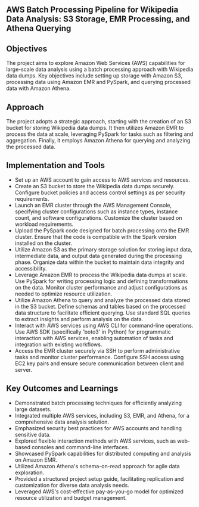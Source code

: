 ## AWS Batch Processing Pipeline for Wikipedia Data Analysis: S3 Storage, EMR Processing, and Athena Querying
## Objectives
The project aims to explore Amazon Web Services (AWS) capabilities for large-scale data analysis using a batch processing approach with Wikipedia data dumps. Key objectives include setting up storage with Amazon S3, processing data using Amazon EMR and PySpark, and querying processed data with Amazon Athena.

## Approach
The project adopts a strategic approach, starting with the creation of an S3 bucket for storing Wikipedia data dumps. It then utilizes Amazon EMR to process the data at scale, leveraging PySpark for tasks such as filtering and aggregation. Finally, it employs Amazon Athena for querying and analyzing the processed data.

## Implementation and Tools
- Set up an AWS account to gain access to AWS services and resources.
- Create an S3 bucket to store the Wikipedia data dumps securely. Configure bucket policies and access control settings as per security requirements.
- Launch an EMR cluster through the AWS Management Console, specifying cluster configurations such as instance types, instance count, and software configurations. Customize the cluster based on workload requirements.
- Upload the PySpark code designed for batch processing onto the EMR cluster. Ensure that the code is compatible with the Spark version installed on the cluster.
- Utilize Amazon S3 as the primary storage solution for storing input data, intermediate data, and output data generated during the processing phase. Organize data within the bucket to maintain data integrity and accessibility.
- Leverage Amazon EMR to process the Wikipedia data dumps at scale. Use PySpark for writing processing logic and defining transformations on the data. Monitor cluster performance and adjust configurations as needed to optimize resource utilization.
- Utilize Amazon Athena to query and analyze the processed data stored in the S3 bucket. Define schemas and tables based on the processed data structure to facilitate efficient querying. Use standard SQL queries to extract insights and perform analysis on the data.
- Interact with AWS services using AWS CLI for command-line operations. Use AWS SDK (specifically 'boto3' in Python) for programmatic interaction with AWS services, enabling automation of tasks and integration with existing workflows.
- Access the EMR cluster securely via SSH to perform administrative tasks and monitor cluster performance. Configure SSH access using EC2 key pairs and ensure secure communication between client and server.


## Key Outcomes and Learnings
- Demonstrated batch processing techniques for efficiently analyzing large datasets.
- Integrated multiple AWS services, including S3, EMR, and Athena, for a comprehensive data analysis solution.
- Emphasized security best practices for AWS accounts and handling sensitive data.
- Explored flexible interaction methods with AWS services, such as web-based consoles and command-line interfaces.
- Showcased PySpark capabilities for distributed computing and analysis on Amazon EMR.
- Utilized Amazon Athena's schema-on-read approach for agile data exploration.
- Provided a structured project setup guide, facilitating replication and customization for diverse data analysis needs.
- Leveraged AWS's cost-effective pay-as-you-go model for optimized resource utilization and budget management.
